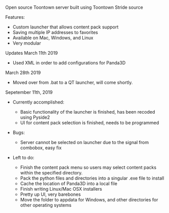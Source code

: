 Open source Toontown server built using Toontown Stride source

Features:
- Custom launcher that allows content pack support
- Saving multiple IP addresses to favorites
- Available on Mac, Windows, and Linux
- Very modular

Updates
March 11th 2019
- Used XML in order to add configurations for Panda3D

March 28th 2019
- Moved over from .bat to a QT launcher, will come shortly.

Sepetember 11th, 2019
- Currently accomplished:
    - Basic functionality of the launcher is finished, has been recoded using Pyside2
    - UI for content pack selection is finished, needs to be programmed

- Bugs:
    - Server cannot be selected on launcher due to the signal from combobox, easy fix


- Left to do:
    - Finish the content pack menu so users may select content packs within the specified directory.
    - Pack the python files and directories into a singular .exe file to install
    - Cache the location of Panda3D into a local file
    - Finish writing Linux/Mac OSX installers
    - Pretty up UI, very barebones
    - Move the folder to appdata for Windows, and other directories for other operating systems
